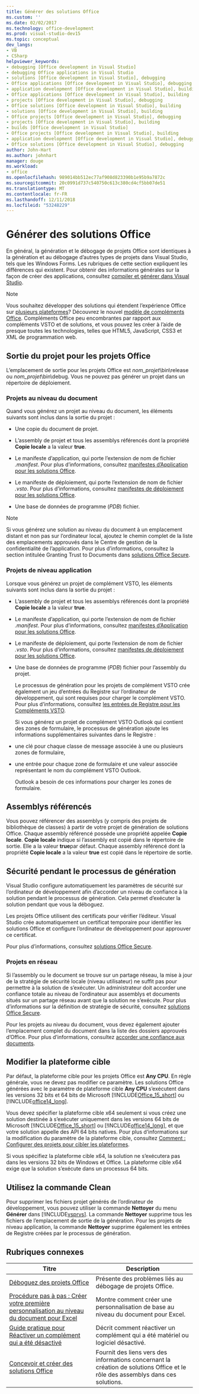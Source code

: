 ```yaml
---
title: Générer des solutions Office
ms.custom: ''
ms.date: 02/02/2017
ms.technology: office-development
ms.prod: visual-studio-dev15
ms.topic: conceptual
dev_langs:
- VB
- CSharp
helpviewer_keywords:
- debugging [Office development in Visual Studio]
- debugging Office applications in Visual Studio
- solutions [Office development in Visual Studio], debugging
- Office applications [Office development in Visual Studio], debugging
- application development [Office development in Visual Studio], building
- Office applications [Office development in Visual Studio], building
- projects [Office development in Visual Studio], debugging
- Office solutions [Office development in Visual Studio], building
- solutions [Office development in Visual Studio], building
- Office projects [Office development in Visual Studio], debugging
- projects [Office development in Visual Studio], building
- builds [Office development in Visual Studio]
- Office projects [Office development in Visual Studio], building
- application development [Office development in Visual Studio], debugging
- Office solutions [Office development in Visual Studio], debugging
author: John-Hart
ms.author: johnhart
manager: douge
ms.workload:
- office
ms.openlocfilehash: 989014bb512ec77af908d823390b1e95b9a7872c
ms.sourcegitcommit: 20c0991d737c540750c613c380cd4cf5bb07de51
ms.translationtype: MT
ms.contentlocale: fr-FR
ms.lasthandoff: 12/11/2018
ms.locfileid: "53248229"
---
```

# <a name="build-office-solutions"></a>Générer des solutions Office
  En général, la génération et le débogage de projets Office sont identiques à la génération et au débogage d’autres types de projets dans Visual Studio, tels que les Windows Forms. Les rubriques de cette section expliquent les différences qui existent. Pour obtenir des informations générales sur la façon de créer des applications, consultez [compiler et générer dans Visual Studio](/visualstudio/ide/compiling-and-building-in-visual-studio).  
  
> [!NOTE]  
>  Vous souhaitez développer des solutions qui étendent l’expérience Office sur [plusieurs plateformes](https://dev.office.com/add-in-availability)? Découvrez le nouvel [modèle de compléments Office](https://dev.office.com/docs/add-ins/overview/office-add-ins). Compléments Office peu encombrantes par rapport aux compléments VSTO et de solutions, et vous pouvez les créer à l’aide de presque toutes les technologies, telles que HTML5, JavaScript, CSS3 et XML de programmation web.  
  
## <a name="project-output-for-office-projects"></a>Sortie du projet pour les projets Office  
 L’emplacement de sortie pour les projets Office est *nom_projet*\bin\release ou *nom_projet*\bin\debug. Vous ne pouvez pas générer un projet dans un répertoire de déploiement.  
  
### <a name="document-level-projects"></a>Projets au niveau du document  
 Quand vous générez un projet au niveau du document, les éléments suivants sont inclus dans la sortie du projet :  
  
-   Une copie du document de projet.  
  
-   L’assembly de projet et tous les assemblys référencés dont la propriété **Copie locale** a la valeur **true**.  
  
-   Le manifeste d’application, qui porte l’extension de nom de fichier *.manifest*. Pour plus d’informations, consultez [manifestes d’Application pour les solutions Office](../vsto/application-manifests-for-office-solutions.md).  
  
-   Le manifeste de déploiement, qui porte l’extension de nom de fichier *.vsto*. Pour plus d’informations, consultez [manifestes de déploiement pour les solutions Office](../vsto/deployment-manifests-for-office-solutions.md).  
  
-   Une base de données de programme (*PDB*) fichier.  
  
> [!NOTE]  
>  Si vous générez une solution au niveau du document à un emplacement distant et non pas sur l’ordinateur local, ajoutez le chemin complet de la liste des emplacements approuvés dans le Centre de gestion de la confidentialité de l’application. Pour plus d’informations, consultez la section intitulée Granting Trust to Documents dans [solutions Office Secure](../vsto/securing-office-solutions.md).  
  
### <a name="application-level-projects"></a>Projets de niveau application  
 Lorsque vous générez un projet de complément VSTO, les éléments suivants sont inclus dans la sortie du projet :  
  
- L’assembly de projet et tous les assemblys référencés dont la propriété **Copie locale** a la valeur **true**.  
  
- Le manifeste d’application, qui porte l’extension de nom de fichier *.manifest*. Pour plus d’informations, consultez [manifestes d’Application pour les solutions Office](../vsto/application-manifests-for-office-solutions.md).  
  
- Le manifeste de déploiement, qui porte l’extension de nom de fichier *.vsto*. Pour plus d’informations, consultez [manifestes de déploiement pour les solutions Office](../vsto/deployment-manifests-for-office-solutions.md).  
  
- Une base de données de programme (*PDB*) fichier pour l’assembly du projet.  
  
  Le processus de génération pour les projets de complément VSTO crée également un jeu d’entrées du Registre sur l’ordinateur de développement, qui sont requises pour charger le complément VSTO. Pour plus d’informations, consultez [les entrées de Registre pour les Compléments VSTO](../vsto/registry-entries-for-vsto-add-ins.md).  
  
  Si vous générez un projet de complément VSTO Outlook qui contient des zones de formulaire, le processus de génération ajoute les informations supplémentaires suivantes dans le Registre :  
  
- une clé pour chaque classe de message associée à une ou plusieurs zones de formulaire,  
  
- une entrée pour chaque zone de formulaire et une valeur associée représentant le nom du complément VSTO Outlook.  
  
  Outlook a besoin de ces informations pour charger les zones de formulaire.  
  
## <a name="referenced-assemblies"></a>Assemblys référencés  
 Vous pouvez référencer des assemblys (y compris des projets de bibliothèque de classes) à partir de votre projet de génération de solutions Office. Chaque assembly référencé possède une propriété appelée **Copie locale**. **Copie locale** indique si l’assembly est copié dans le répertoire de sortie. Elle a la valeur **true**par défaut. Chaque assembly référencé dont la propriété **Copie locale** a la valeur **true** est copié dans le répertoire de sortie.  
  
## <a name="security-during-the-build-process"></a>Sécurité pendant le processus de génération  
 Visual Studio configure automatiquement les paramètres de sécurité sur l’ordinateur de développement afin d’accorder un niveau de confiance à la solution pendant le processus de génération. Cela permet d’exécuter la solution pendant que vous la déboguez.  
  
 Les projets Office utilisent des certificats pour vérifier l’éditeur. Visual Studio crée automatiquement un certificat temporaire pour identifier les solutions Office et configure l’ordinateur de développement pour approuver ce certificat.  
  
 Pour plus d’informations, consultez [solutions Office Secure](../vsto/securing-office-solutions.md).  
  
### <a name="network-projects"></a>Projets en réseau  
 Si l’assembly ou le document se trouve sur un partage réseau, la mise à jour de la stratégie de sécurité locale (niveau utilisateur) ne suffit pas pour permettre à la solution de s’exécuter. Un administrateur doit accorder une confiance totale au niveau de l’ordinateur aux assemblys et documents situés sur un partage réseau avant que la solution ne s’exécute. Pour plus d’informations sur la définition de stratégie de sécurité, consultez [solutions Office Secure](../vsto/securing-office-solutions.md).  
  
 Pour les projets au niveau du document, vous devez également ajouter l’emplacement complet du document dans la liste des dossiers approuvés d’Office. Pour plus d’informations, consultez [accorder une confiance aux documents](../vsto/granting-trust-to-documents.md).  
  
## <a name="change-the-platform-target"></a>Modifier la plateforme cible  
 Par défaut, la plateforme cible pour les projets Office est **Any CPU**. En règle générale, vous ne devez pas modifier ce paramètre. Les solutions Office générées avec le paramètre de plateforme cible **Any CPU** s’exécutent dans les versions 32 bits et 64 bits de Microsoft [!INCLUDE[Office_15_short](../vsto/includes/office-15-short-md.md)] ou [!INCLUDE[office14_long](../vsto/includes/office14-long-md.md)].  
  
 Vous devez spécifier la plateforme cible x64 seulement si vous créez une solution destinée à s’exécuter uniquement dans les versions 64 bits de Microsoft [!INCLUDE[Office_15_short](../vsto/includes/office-15-short-md.md)] ou [!INCLUDE[office14_long](../vsto/includes/office14-long-md.md)], et que votre solution appelle des API 64 bits natives. Pour plus d’informations sur la modification du paramètre de la plateforme cible, consultez [Comment : Configurer des projets pour cibler les plateformes](../ide/how-to-configure-projects-to-target-platforms.md).  
  
 Si vous spécifiez la plateforme cible x64, la solution ne s’exécutera pas dans les versions 32 bits de Windows et Office. La plateforme cible x64 exige que la solution s’exécute dans un processus 64 bits.  
  
## <a name="use-the-clean-command"></a>Utilisez la commande Clean  
 Pour supprimer les fichiers projet générés de l’ordinateur de développement, vous pouvez utiliser la commande **Nettoyer** du menu **Générer** dans [!INCLUDE[vsprvs](../sharepoint/includes/vsprvs-md.md)]. La commande **Nettoyer** supprime tous les fichiers de l’emplacement de sortie de la génération. Pour les projets de niveau application, la commande **Nettoyer** supprime également les entrées de Registre créées par le processus de génération.  
  
## <a name="related-topics"></a>Rubriques connexes  
  
|Titre|Description|  
|-----------|-----------------|  
|[Déboguez des projets Office](../vsto/debugging-office-projects.md)|Présente des problèmes liés au débogage de projets Office.|  
|[Procédure pas à pas : Créer votre première personnalisation au niveau du document pour Excel](../vsto/walkthrough-creating-your-first-document-level-customization-for-excel.md)|Montre comment créer une personnalisation de base au niveau du document pour Excel.|  
|[Guide pratique pour Réactiver un complément qui a été désactivé](../vsto/how-to-re-enable-a-vsto-add-in-that-has-been-disabled.md)|Décrit comment réactiver un complément qui a été matériel ou logiciel désactivé.|  
|[Concevoir et créer des solutions Office](../vsto/designing-and-creating-office-solutions.md)|Fournit des liens vers des informations concernant la création de solutions Office et le rôle des assemblys dans ces solutions.|  
  
  